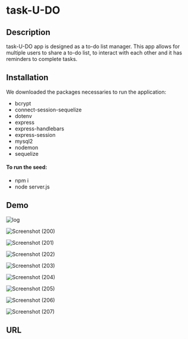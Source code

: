 # task-U-DO



## Description 
task-U-DO app is designed as a to-do list manager. This app allows for multiple users to share a to-do list, 
to interact with each other and it has reminders to complete tasks.



## Installation
We downloaded the packages necessaries to run the application:

* bcrypt
* connect-session-sequelize
* dotenv
* express
* express-handlebars
* express-session
* mysql2
* nodemon
* sequelize

#### To run the seed:
* npm i
* node server.js



## Demo

![log](https://user-images.githubusercontent.com/80322588/125150868-9c1bfd00-e108-11eb-817c-551781c399d1.png)

![Screenshot (200)](https://user-images.githubusercontent.com/80322588/125150774-07b19a80-e108-11eb-9fd4-42c735cf8f9e.png)

![Screenshot (201)](https://user-images.githubusercontent.com/80322588/125150776-0b452180-e108-11eb-8316-2d7bc1b766b3.png)

![Screenshot (202)](https://user-images.githubusercontent.com/80322588/125150777-0c764e80-e108-11eb-8b74-428a039d4c18.png)

![Screenshot (203)](https://user-images.githubusercontent.com/80322588/125150779-0e401200-e108-11eb-9dea-b379b3f0d827.png)

![Screenshot (204)](https://user-images.githubusercontent.com/80322588/125150781-1009d580-e108-11eb-9194-96bbbb9e0f8a.png)

![Screenshot (205)](https://user-images.githubusercontent.com/80322588/125150782-10a26c00-e108-11eb-8de5-492ca57e76e9.png)

![Screenshot (206)](https://user-images.githubusercontent.com/80322588/125150783-126c2f80-e108-11eb-9e40-a4fa58763a22.png)

![Screenshot (207)](https://user-images.githubusercontent.com/80322588/125150786-1435f300-e108-11eb-97a5-230bd356b575.png)



## URL
